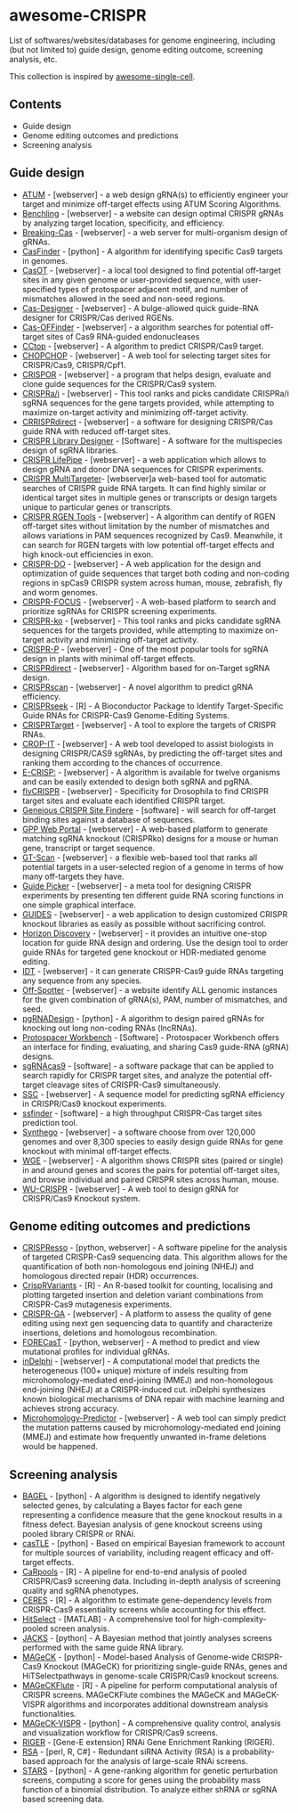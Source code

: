 # awesome-CRISPR
List of softwares/websites/databases for genome engineering, including (but not limited to) guide design, genome editing outcome, screening analysis, etc. 

This collection is inspired by [awesome-single-cell](https://github.com/seandavi/awesome-single-cell).

## Contents

- Guide design
- Genome editing outcomes and predictions
- Screening analysis

## Guide design

- [ATUM](https://www.atum.bio/eCommerce/cas9/input) - [webserver] - a web  design gRNA(s) to efficiently engineer your target and minimize off-target effects using ATUM Scoring Algorithms.
- [Benchling](https://benchling.com/crispr) - [webserver] - a website can design optimal CRISPR gRNAs by analyzing target location, specificity, and efficiency.
- [Breaking-Cas](http://bioinfogp.cnb.csic.es/tools/breakingcas/) - [webserver] - a web server for multi-organism design of gRNAs.
- [CasFinder](http://arep.med.harvard.edu/CasFinder/) - [python] - A algorithm for identifying specific Cas9 targets in genomes.
- [CasOT](http://casot.cbi.pku.edu.cn/) - [webserver] - a local tool designed to find potential off-target sites in any given genome or user-provided sequence, with user-specified types of protospacer adjacent motif, and number of mismatches allowed in the seed and non-seed regions.
- [Cas-Designer](http://www.rgenome.net/cas-designer/) - [webserver] - A bulge-allowed quick guide-RNA designer for CRISPR/Cas derived RGENs.
- [Cas-OFFinder](http://www.rgenome.net/cas-offinder/) - [webserver] - a algorithm searches for potential off-target sites of Cas9 RNA-guided endonucleases
- [CCtop](https://crispr.cos.uni-heidelberg.de) - [webserver] - A algorithm to predict CRISPR/Cas9 target.
- [CHOPCHOP](http://chopchop.cbu.uib.no/index.php) - [webserver] - A web tool for selecting target sites for CRISPR/Cas9, CRISPR/Cpf1.
- [CRISPOR](http://crispor.tefor.net/) - [webserver] - a program that helps design, evaluate and clone guide sequences for the CRISPR/Cas9 system.
- [CRISPRa/i](https://portals.broadinstitute.org/gpp/public/analysis-tools/sgrna-design-crisprai) - [webserver] - This tool ranks and picks candidate CRISPRa/i sgRNA sequences for the gene targets provided, while attempting to maximize on-target activity and minimizing off-target activity.
- [CRRISPRdirect](http://crispr.dbcls.jp/) - [webserver] - a software for designing CRISPR/Cas guide RNA with reduced off-target sites.
- [CRISPR Library Designer](https://github.com/boutroslab/cld_docker) - [Software] - A software for the multispecies design of sgRNA libraries.
- [CRISPR LifePipe](https://www.lifeandsoft.com/crisprlifepipe) - [webserver] - a web application which allows to design gRNA and donor DNA sequences for CRISPR experiments.
- [CRISPR MultiTargeter](http://www.multicrispr.net/index.html)- [webserver]a web-based tool for automatic searches of CRISPR guide RNA targets. It can find highly similar or identical target sites in multiple genes or transcripts or design targets unique to particular genes or transcripts.
- [CRISPR RGEN Tools](http://www.rgenome.net) - [webserver] - A algorithm can dentify of RGEN off-target sites without limitation by the number of mismatches and allows variations in PAM sequences recognized by Cas9. Meanwhile, it can search for RGEN targets with low potential off-target effects and high knock-out efficiencies in exon.
- [CRISPR-DO](http://cistrome.org/crispr/) - [webserver] - A web application for the design and optimization of guide sequences that target both coding and non-coding regions in spCas9 CRISPR system across human, mouse, zebrafish, fly and worm genomes.
- [CRISPR-FOCUS](http://cistrome.org/crispr-focus/) - [webserver] -  A web-based platform to search and prioritize sgRNAs for CRISPR screening experiments. 
- [CRISPR-ko](https://portals.broadinstitute.org/gpp/public/analysis-tools/sgrna-design) - [webserver] - This tool ranks and picks candidate sgRNA sequences for the targets provided, while attempting to maximize on-target activity and minimizing off-target activity.
- [CRISPR-P](http://crispr.hzau.edu.cn/CRISPR2/) - [webserver] - One of the most popular tools for sgRNA design in plants with minimal off-target effects.
- [CRISPRdirect](http://crispr.dbcls.jp) - [webserver] - Algorithm based for on-Target sgRNA design.
- [CRISPRscan](http://www.crisprscan.org) - [webserver] - A novel algorithm to predict gRNA efficiency.
- [CRISPRseek](https://bioconductor.org/packages/release/bioc/html/CRISPRseek.html) - [R] - A Bioconductor Package to Identify Target-Specific Guide RNAs for CRISPR-Cas9 Genome-Editing Systems.
- [CRISPRTarget](http://bioanalysis.otago.ac.nz/CRISPRTarget/crispr_analysis.html) - [webserver] - A tool to explore the targets of CRISPR RNAs.
- [CROP-IT](http://cheetah.bioch.virginia.edu/AdliLab/CROP-IT/homepage.html) - [webserver] - A web tool developed to assist biologists in designing CRISPR/CAS9 sgRNAs, by predicting the off-target sites and ranking them according to the chances of occurrence.
- [E-CRISP:](http://www.e-crisp.org/E-CRISP/) - [webserver] - A algorithm is available for twelve organisms and can be easily extended to design both sgRNA and pgRNA.
- [flyCRISPR](http://targetfinder.flycrispr.neuro.brown.edu) - [webserver] - Specificity for Drosophila to find CRISPR target sites and evaluate each identified CRISPR target.
- [Geneious CRISPR Site Findere](https://www.geneious.com/academic/) - [software] - will search for off-target binding sites against a database of sequences.
- [GPP Web Portal](https://portals.broadinstitute.org/gpp/public/) - [webserver] -  A web-based platform to generate matching sgRNA knockout (CRISPRko) designs for a mouse or human gene, transcript or target sequence.
- [GT-Scan](https://gt-scan.csiro.au/) - [webserver] - a flexible web-based tool that ranks all potential targets in a user-selected region of a genome in terms of how many off-targets they have.
- [Guide Picker](https://www.deskgen.com/guidebook//) - [webserver] -  a meta tool for designing CRISPR experiments by presenting ten different guide RNA scoring functions in one simple graphical interface.
- [GUIDES](http://guides.sanjanalab.org/#/) - [webserver] - a web application to design customized CRISPR knockout libraries as easily as possible without sacrificing control.
- [Horizon Discovery](https://dharmacon.horizondiscovery.com/gene-editing/crispr-cas9/crispr-design-tool/) - [webserver] - it provides an intuitive one-stop location for guide RNA design and ordering. Use the design tool to order guide RNAs for targeted gene knockout or HDR-mediated genome editing.
- [IDT](https://www.idtdna.com/site/order/designtool/index/CRISPR_CUSTOM) - [webserver] - it can generate CRISPR-Cas9 guide RNAs targeting any sequence from any species.
- [Off-Spotter](https://cm.jefferson.edu/Off-Spotter/) - [webserver] - a website identify ALL genomic instances for the given combination of gRNA(s), PAM, number of mismatches, and seed.
- [pgRNADesign](https://bitbucket.org/liulab/pgrnadesign.git) - [python] -  A algorithm to design paired gRNAs for knocking out long non-coding RNAs (lncRNAs).
- [Protospacer Workbench](http://www.protospacer.com) - [Software] - Protospacer Workbench offers an interface for finding, evaluating, and sharing Cas9 guide-RNA (gRNA) designs. 
- [sgRNAcas9](http://www.biootools.com/) - [software] - a software package that can be applied to search rapidly for CRISPR target sites, and analyze the potential off-target cleavage sites of CRISPR-Cas9 simultaneously.
- [SSC](http://cistrome.org/SSC/) - [webserver] - A sequence model for predicting sgRNA efficiency in CRISPR/Cas9 knockout experiments.
- [ssfinder](https://code.google.com/archive/p/ssfinder/) - [software] - a high throughput CRISPR-Cas target sites prediction tool.
- [Synthego](https://www.synthego.com/products/bioinformatics/crispr-design-tool) - [webserver] - a software choose from over 120,000 genomes and over 8,300 species to easily design guide RNAs for gene knockout with minimal off-target effects.
- [WGE](https://www.sanger.ac.uk/htgt/wge/) - [webserver] - A algorithm shows CRISPR sites (paired or single) in and around genes and scores the pairs for potential off-target sites, and browse individual and paired CRISPR sites across human, mouse.
- [WU-CRISPR](http://crispr.wustl.edu) - [webserver] - A web tool to design gRNA for CRISPR/Cas9 Knockout system.

## Genome editing outcomes and predictions

- [CRISPResso](https://github.com/lucapinello/CRISPResso) - [python, webserver] - A software pipeline for the analysis of targeted CRISPR-Cas9 sequencing data. This algorithm allows for the quantification of both non-homologous end joining (NHEJ) and homologous directed repair (HDR) occurrences.
- [CrispRVariants](https://github.com/markrobinsonuzh/CrispRVariants) - [R] - An R-based toolkit for counting, localising and plotting targeted insertion and deletion variant combinations from CRISPR-Cas9 mutagenesis experiments.
- [CRISPR-GA](http://crispr-ga.net) - [webserver] -  A platform to assess the quality of gene editing using next gen sequencing data to quantify and characterize insertions, deletions and homologous recombination.
- [FORECasT](https://partslab.sanger.ac.uk/FORECasT) - [python, webserver] - A method to predict and view mutational profiles for individual gRNAs.
- [inDelphi](https://www.crisprindelphi.design) - [webserver] - A computational model that predicts the heterogeneous (100+ unique) mixture of indels resulting from microhomology-mediated end-joining (MMEJ) and non-homologous end-joining (NHEJ) at a CRISPR-induced cut. inDelphi synthesizes known biological mechanisms of DNA repair with machine learning and achieves strong accuracy.
- [Microhomology-Predictor](http://www.rgenome.net/mich-calculator/) - [webserver] - A web tool can simply predict the mutation patterns caused by microhomology-mediated end joining (MMEJ) and estimate how frequently unwanted in-frame deletions would be happened.


## Screening analysis

- [BAGEL](https://sourceforge.net/projects/bagel-for-knockout-screens/) - [python] - A algorithm is designed to identify negatively selected genes, by calculating a Bayes factor for each gene representing a confidence measure that the gene knockout results in a fitness defect. Bayesian analysis of gene knockout screens using pooled library CRISPR or RNAi.
- [casTLE](https://bitbucket.org/dmorgens/castle) - [python] - Based on empirical Bayesian framework to account for multiple sources of variability, including reagent efficacy and off-target effects.
- [CaRpools](https://github.com/boutroslab/caRpools) - [R] - A pipeline for end-to-end analysis of pooled CRISPR/Cas9 screening data. Including in-depth analysis of screening quality and sgRNA phenotypes.
- [CERES](https://depmap.org/ceres/) - [R] -  A algorithm to estimate gene-dependency levels from CRISPR-Cas9 essentiality screens while accounting for this effect.
- [HitSelect](https://github.com/diazlab/) - [MATLAB] - A comprehensive tool for high-complexity-pooled screen analysis.
- [JACKS](https://github.com/felicityallen/JACKS) - [python] - A Bayesian method that jointly analyses screens performed with the same guide RNA library.
- [MAGeCK](https://bitbucket.org/liulab/mageck) - [python] - Model-based Analysis of Genome-wide CRISPR-Cas9 Knockout (MAGeCK) for prioritizing single-guide RNAs, genes and HiTSelectpathways in genome-scale CRISPR/Cas9 knockout screens. 
- [MAGeCKFlute](https://bitbucket.org/liulab/mageckflute/) - [R] - A pipeline for perform computational analysis of CRISPR screens. MAGeCKFlute combines the MAGeCK and MAGeCK-VISPR algorithms and incorporates additional downstream analysis functionalities.
- [MAGeCK-VISPR](https://bitbucket.org/liulab/mageck-vispr) - [python] - A comprehensive quality control, analysis and visualization workflow for CRISPR/Cas9 screens.
- [RIGER](https://software.broadinstitute.org/GENE-E/extensions.html) - [Gene-E extension] RNAi Gene Enrichment Ranking (RIGER).
- [RSA](https://admin-ext.gnf.org/publications/RSA/) - [perl, R, C#] - Redundant siRNA Activity (RSA) is a probability-based approach for the analysis of large-scale RNAi screens.
- [STARS](https://portals.broadinstitute.org/gpp/public/software/stars) - [python] - A gene-ranking algorithm for genetic perturbation screens, computing a score for genes using the probability mass function of a binomial distribution. To analyze either shRNA or sgRNA based screening data.
